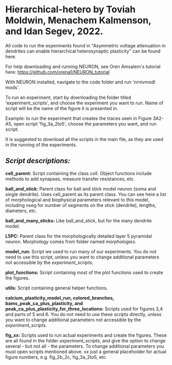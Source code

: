 # Hierarchical-hetero by Toviah Moldwin, Menachem Kalmenson, and Idan Segev, 2022.

All code to run the experiments found in "Asymmetric voltage attenuation in dendrites can enable hierarchical heterosynaptic plasticity" can be found here.

For help downloading and running NEURON, see Oren Amsalem's tutorial here: https://github.com/orena1/NEURON_tutorial

With NEURON installed, navigate to the code folder and run 'nrnivmodl mods'.

To run an experiment, start by downloading the folder titled 'experiment_scripts', and choose the experiment you want to run. 
Name of script will be the name of the figure it is presented in.

Example: to run the experiment that creates the traces seen in Figure 3A2-A5, open script 'fig_3a_2to5', choose the parameters you want, and run script. 

It is suggested to download all the scripts in the main file, as they are used in the running of the experiments.

## **_Script descriptions:_**

**cell_parent:** Script containing the class _cell_. Object functions include methods to add synapses, measure transfer resistances, etc.

**ball_and_stick:** Parent class for ball and stick model neuron (soma and single dendrite). Uses cell_parent as its parent class. You can see here a list of morphological and biophysical parameters relevant to this model, including nseg for number of segments on the stick (dendrite), lengths, diameters, etc.

**ball_and_many_sticks:** Like ball_and_stick, but for the many dendrite model.

**L5PC:** Parent class for the morphologically detailed layer 5 pyramidal neuron. Morphology comes from folder named _morphologies_.

**model_run:** Script we used to run many of our experiments. You do not need to use this script, unless you want to change additional parameters not accessible by the _experiment_scripts_.

**plot_functions:** Script containing most of the plot functions used to create the figures. 

**utils:** Script containing general helper functions.

**calcium_plasticity_model_run, colored_branches, bams_peak_ca_plus_plasticity, and peak_ca_plus_plasticity_for_three_locations:** Scripts used for figures 3,4 and parts of 5 and 6. You do not need 
to use these scripts directly, unless you want to change additional parameters not accessible by the _experiment_scripts_.

**fig_xx:** Scripts used to run actual experiments and create the figures. These are all found in the folder _experiment_scripts_, and give the option to change several - but not all - the parameters. To change additional parameters you must open scripts mentioned above. xx just a general placeholder for actual figure numbers, e.g. fig_2b_2c, fig_3a_2to5, etc.
